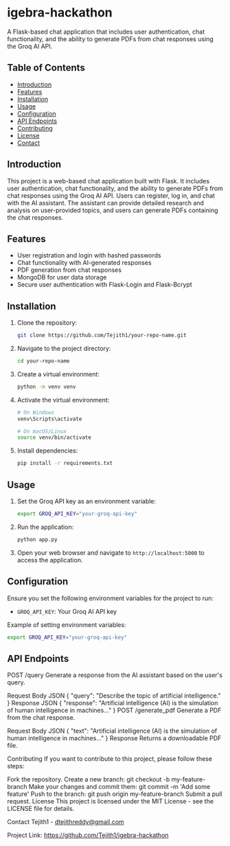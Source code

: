 # igebra-hackathon

A Flask-based chat application that includes user authentication, chat functionality, and the ability to generate PDFs from chat responses using the Groq AI API.

## Table of Contents

- [Introduction](#introduction)
- [Features](#features)
- [Installation](#installation)
- [Usage](#usage)
- [Configuration](#configuration)
- [API Endpoints](#api-endpoints)
- [Contributing](#contributing)
- [License](#license)
- [Contact](#contact)

## Introduction

This project is a web-based chat application built with Flask. It includes user authentication, chat functionality, and the ability to generate PDFs from chat responses using the Groq AI API. Users can register, log in, and chat with the AI assistant. The assistant can provide detailed research and analysis on user-provided topics, and users can generate PDFs containing the chat responses.

## Features

- User registration and login with hashed passwords
- Chat functionality with AI-generated responses
- PDF generation from chat responses
- MongoDB for user data storage
- Secure user authentication with Flask-Login and Flask-Bcrypt

## Installation

1. Clone the repository:
    ```sh
    git clone https://github.com/Tejith1/your-repo-name.git
    ```
2. Navigate to the project directory:
    ```sh
    cd your-repo-name
    ```
3. Create a virtual environment:
    ```sh
    python -m venv venv
    ```
4. Activate the virtual environment:
    ```sh
    # On Windows
    venv\Scripts\activate

    # On macOS/Linux
    source venv/bin/activate
    ```
5. Install dependencies:
    ```sh
    pip install -r requirements.txt
    ```

## Usage

1. Set the Groq API key as an environment variable:
    ```sh
    export GROQ_API_KEY="your-groq-api-key"
    ```
2. Run the application:
    ```sh
    python app.py
    ```
3. Open your web browser and navigate to `http://localhost:5000` to access the application.

## Configuration

Ensure you set the following environment variables for the project to run:

- `GROQ_API_KEY`: Your Groq AI API key

Example of setting environment variables:
```sh
export GROQ_API_KEY="your-groq-api-key"
```
## API Endpoints
POST /query
Generate a response from the AI assistant based on the user's query.

Request Body
JSON
{
  "query": "Describe the topic of artificial intelligence."
}
Response
JSON
{
  "response": "Artificial intelligence (AI) is the simulation of human intelligence in machines..."
}
POST /generate_pdf
Generate a PDF from the chat response.

Request Body
JSON
{
  "text": "Artificial intelligence (AI) is the simulation of human intelligence in machines..."
}
Response
Returns a downloadable PDF file.

Contributing
If you want to contribute to this project, please follow these steps:

Fork the repository.
Create a new branch: git checkout -b my-feature-branch
Make your changes and commit them: git commit -m 'Add some feature'
Push to the branch: git push origin my-feature-branch
Submit a pull request.
License
This project is licensed under the MIT License - see the LICENSE file for details.

Contact
Tejith1 - dtejithreddy@gmail.com

Project Link: https://github.com/Tejith1/igebra-hackathon

